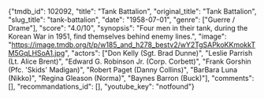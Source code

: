 {"tmdb_id": 102092, "title": "Tank Battalion", "original_title": "Tank Battalion", "slug_title": "tank-battalion", "date": "1958-07-01", "genre": ["Guerre / Drame"], "score": "4.0/10", "synopsis": "Four men in their tank, during the Korean War in 1951, find themselves behind enemy lines.", "image": "https://image.tmdb.org/t/p/w185_and_h278_bestv2/wY2TgSAPkoKKmokkTM5GqLHSoA1.jpg", "actors": ["Don Kelly (Sgt. Brad Dunne)", "Leslie Parrish (Lt. Alice Brent)", "Edward G. Robinson Jr. (Corp. Corbett)", "Frank Gorshin (Pfc. 'Skids' Madigan)", "Robert Paget (Danny Collins)", "BarBara Luna (Nikko)", "Regina Gleason (Norma)", "Baynes Barron (Buck)"], "comments": [], "recommandations_id": [], "youtube_key": "notfound"}
